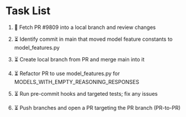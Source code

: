 # Task List

1. 🔄 Fetch PR #9809 into a local branch and review changes

2. ⏳ Identify commit in main that moved model feature constants to model_features.py

3. ⏳ Create local branch from PR and merge main into it

4. ⏳ Refactor PR to use model_features.py for MODELS_WITH_EMPTY_REASONING_RESPONSES

5. ⏳ Run pre-commit hooks and targeted tests; fix any issues

6. ⏳ Push branches and open a PR targeting the PR branch (PR-to-PR)
